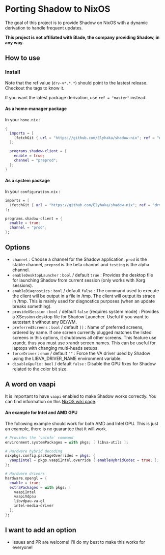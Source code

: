 # Porting Shadow to NixOS

The goal of this project is to provide Shadow on NixOS with a dynamic derivation to handle frequent updates.

**This project is not affiliated with Blade, the company providing Shadow, in any way.**

## How to use

### Install

Note that the ref value (`drv-v*.*.*`) should point to the lastest release. Checkout the tags to know it.

If you want the latest package derivation, use `ref = "master"` instead.

#### As a home-manager package

In your `home.nix` :

```nix
{
  imports = [
    (fetchGit { url = "https://github.com/Elyhaka/shadow-nix"; ref = "drv-v0.14.0"; } + "/home-manager.nix")
  ];

  programs.shadow-client = {
    enable = true;
    channel = "preprod";
  };
}
```

#### As a system package

In your `configuration.nix` :

```nix
imports = [
  (fetchGit { url = "https://github.com/Elyhaka/shadow-nix"; ref = "drv-v0.14.0"; } + "/system.nix")
];

programs.shadow-client = {
  enable = true;
  channel = "prod";
};
```

## Options

 - `channel` : Choose a channel for the Shadow application. `prod` is the stable channel, `preprod` is the beta channel and `testing` is the alpha channel.
 - `enableDesktopLauncher` : `bool` / default `true` : Provides the desktop file for launching Shadow from current session (only works with Xorg sessions).
 - `enableDiagnostics` : `bool` / default `false` : The command used to execute the client will be output in a file in /tmp. The client will output its strace in /tmp. This is mainly used for diagnostics purposes (when an update breaks something).
 - `provideXSession` : `bool` / default `false` (requires system mode) : Provides a XSession desktop file for Shadow Launcher. Useful if you want to autostart it without any DE/WM.
 - `preferredScreens` : `bool` / default `[]` : Name of preferred screens, ordered by name. If one screen currently plugged matches the listed screens in this options, it shutdowns all other screens. This feature use xrandr, thus you must use xrandr screen names. This can be useful for laptops with changing multi-heads setups.
 - `forceDriver` : `enum` / default `""` : Force the VA driver used by Shadow using the LIBVA_DRIVER_NAME environment variable.
 - `disableGpuFix` : `bool` / default `false` : Disable the GPU fixes for Shadow related to the color bit size.


## A word on vaapi

It is important to have `vaapi` enabled to make Shadow works correctly. You can find information on this [NixOS wiki page](https://nixos.wiki/wiki/Accelerated_Video_Playback). 


#### An example for Intel and AMD GPU

The following example should work for both AMD and Intel GPU. This is just an example, there is no guarantee that it will work.

```nix
# Provides the `vainfo` command
environment.systemPackages = with pkgs; [ libva-utils ];

# Hardware hybrid decoding
nixpkgs.config.packageOverrides = pkgs: {
  vaapiIntel = pkgs.vaapiIntel.override { enableHybridCodec = true; };
};

# Hardware drivers
hardware.opengl = {
  enable = true;
  extraPackages = with pkgs; [
    vaapiIntel
    vaapiVdpau
    libvdpau-va-gl
    intel-media-driver
  ];
};
```


## I want to add an option

 - Issues and PR are welcome! I'll do my best to make this works for everyone!

